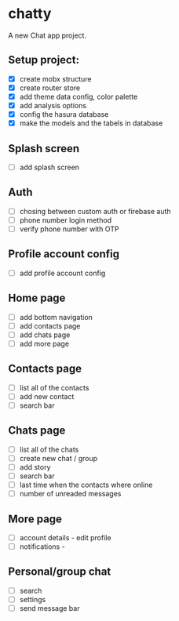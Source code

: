 # chatty

A new Chat app project.
## Setup project:

* [x] create mobx structure
* [x] create router store
* [x] add theme data config, color palette
* [x] add analysis options
* [x] config the hasura database
* [x] make the models and the tabels in database

## Splash screen
* [ ] add splash screen

## Auth

* [ ] chosing between custom auth or firebase auth
* [ ] phone number login method
* [ ] verify phone number with OTP

## Profile account config

* [ ] add profile account config

## Home page

* [ ] add bottom navigation
* [ ] add contacts page
* [ ] add chats page
* [ ] add more page

## Contacts page

* [ ] list all of the contacts
* [ ] add new contact
* [ ] search bar

## Chats page

* [ ] list all of the chats
* [ ] create new chat / group
* [ ] add story
* [ ] search bar
* [ ] last time when the contacts where online
* [ ] number of unreaded messages

## More page

* [ ] account details - edit profile
* [ ] notifications - 

## Personal/group chat 

* [ ] search
* [ ] settings
* [ ] send message bar
